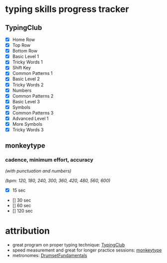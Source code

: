 
# typing skills progress tracker

## TypingClub

- [x] Home Row
- [x] Top Row
- [x] Bottom Row
- [x] Basic Level 1
- [x] Tricky Words 1
- [x] Shift Key
- [x] Common Patterns 1
- [x] Basic Level 2
- [x] Tricky Words 2
- [x] Numbers
- [x] Common Patterns 2
- [x] Basic Level 3
- [x] Symbols
- [x] Common Patterns 3
- [x] Advanced Level 1
- [x] More Symbols
- [x] Tricky Words 3

## monkeytype

### cadence, minimum effort, accuracy

*(with punctuation and numbers)*

*(bpm: 120, 180, 240, 300, 360, 420, 480, 560, 600)*

- [x] 15 sec
- [] 30 sec
- [] 60 sec
- [] 120 sec

# attribution

- great program on proper typing technique: [TypingClub](https://www.typingclub.com)
- speed measurement and great for longer practice sessions: [monkeytype](https://monkeytype.com/)
- metronomes: [DrumsetFundamentals](https://www.youtube.com/@DrumsetFundamentals)
